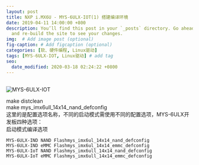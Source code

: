 ```yaml
---
layout: post
title: NXP i.MX6U - MYS-6ULX-IOT(1) 搭建编译环境
date: 2019-04-11 14:00:00 +800
description: You’ll find this post in your `_posts` directory. Go ahead and edit it
  and re-build the site to see your changes.                                                                                   # Add post description (optional)
img:  # Add image post (optional)
fig-caption: # Add figcaption (optional)
categories: [软、硬件编程, Linux驱动]
tags: [MYS-6ULX-IOT, Linux驱动] # add tag
seo:
  date_modified: 2020-03-18 02:24:22 +0800
---
```


## 
![MYS-6ULX-IOT]({{site.baseurl}}/assets/img/MYS-6ULX-IOT/IMG_20190411_144548.jpg)

make distclean  
make mys_imx6ull_14x14_nand_defconfig  
这里的是配置选项名称，不同的启动模式需使用不同的配置选项，MYS-6ULX开发板四种选项：  
启动模式编译选项  

    MYS-6ULX-IND NAND Flashmys_imx6ul_14x14_nand_defconfig
    MYS-6ULX-IND eMMC Flashmys_imx6ul_14x14_emmc_defconfig
    MYS-6ULX-IoT NAND Flashmys_imx6ull_14x14_nand_defconfig
    MYS-6ULX-IoT eMMC Flashmys_imx6ull_14x14_emmc_defconfig
